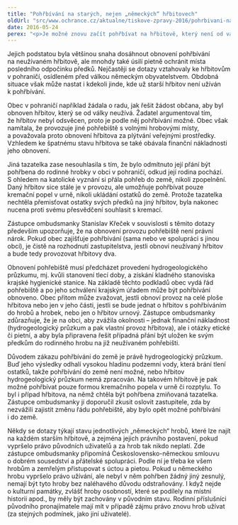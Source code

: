 ```yaml
---
title: "Pohřbívání na starých, nejen „německých“ hřbitovech"
oldUrl: "src/www.ochrance.cz/aktualne/tiskove-zpravy-2016/pohrbivani-na-starych-nejen-nemeckych-hrbitovech"
date: 2016-05-24
perex: "<p>Je možné znovu začít pohřbívat na hřbitově, který není od války využíván? Jak řešit, když chce být někdo pohřben v rodinné hrobce na hřbitově, který už takové pohřbívání neumožňuje? Je možné obnovit zrušený hřbitov? I takové dotazy a žádosti o radu řešil za poslední rok zástupce ombudsmanky. </p>"
---
```


<!-- imported from the old website -->

<p>Jejich podstatou byla většinou snaha dosáhnout obnovení pohřbívání na neužívaném hřbitově, ale mnohdy také úsilí pietně ochránit místa posledního odpočinku předků. Nejčastěji se dotazy vztahovaly ke hřbitovům v pohraničí, osídleném před válkou německým obyvatelstvem. Obdobná situace však může nastat i kdekoli jinde, kde už starší hřbitov není užíván k pohřbívání.</p> <p>Obec v pohraničí například žádala o radu, jak řešit žádost občana, aby byl obnoven hřbitov, který se od války neužívá. Žadatel argumentoval tím, že hřbitov nebyl odsvěcen, proto je podle něj pohřbívání možné. Obec však namítala, že provozuje jiné pohřebiště s volnými hrobovými místy, a považovala proto obnovení hřbitova za plýtvání veřejnými prostředky. Vzhledem ke špatnému stavu hřbitova se také obávala finanční nákladnosti jeho obnovení.</p> <p>Jiná tazatelka zase nesouhlasila s tím, že bylo odmítnuto její přání být pohřbena do rodinné hrobky v obci v pohraničí, odkud její rodina pochází. S ohledem na katolické vyznání si přála pohřeb do země, nikoli zpopelnění. Daný hřbitov sice stále je v provozu, ale umožňuje pohřbívat pouze kremační popel v urně, nikoli ukládání ostatků do země. Protože tazatelka nechtěla přemisťovat ostatky svých předků na jiný hřbitov, byla nakonec nucena proti svému přesvědčení souhlasit s kremací.</p> <p>Zástupce ombudsmanky Stanislav Křeček v souvislosti s těmito dotazy především upozorňuje, že na obnovení provozu pohřebiště není právní nárok. Pokud obec zajišťuje pohřbívání (sama nebo ve spolupráci s jinou obcí), je čistě na rozhodnutí zastupitelstva, jestli obnoví neužívaný hřbitov a bude tedy provozovat hřbitovy dva. </p> <p>Obnovení pohřebiště musí předcházet provedení hydrogeologického průzkumu, mj. kvůli stanovení tlecí doby, a získání kladného stanoviska krajské hygienické stanice. Na základě těchto podkladů obec vydá řád pohřebiště a po jeho schválení krajským úřadem může být pohřbívání obnoveno. Obec přitom může zvažovat, jestli obnoví provoz na celé ploše hřbitova nebo jen v jeho části, jestli se bude jednat o hřbitov s pohřbíváním do hrobů a hrobek, nebo jen o hřbitov urnový. Zástupce ombudsmanky zdůrazňuje, že je na obci, aby zvážila okolnosti – jednak finanční nákladnost (hydrogeologický průzkum a pak vlastní provoz hřbitova), ale i otázky etické či pietní, a aby byla připravena řešit případná přání být uložen ke svým předkům do rodinného hrobu na již neužívaném pohřebišti.</p> <p>Důvodem zákazu pohřbívání do země je právě hydrogeologický průzkum. Buď jeho výsledky odhalí vysokou hladinu podzemní vody, která brání tlení ostatků, takže pohřbívání do země není možné, nebo hřbitov hydrogeologický průzkum nemá zpracován. Na takovém hřbitově je pak možné pohřbívat pouze formou kremačního popela v urně či rozptylu. To byl i případ hřbitova, na němž chtěla být pohřbena zmiňovaná tazatelka. Zástupce ombudsmanky jí doporučil zkusit oslovit zastupitele, zda by nezvážili zajistit změnu řádu pohřebiště, aby bylo opět možné pohřbívání i do země.</p> <p>Někdy se dotazy týkají stavu jednotlivých „německých“ hrobů, které lze najít na každém starším hřbitově, a zejména jejich právního postavení, pokud vypršelo právo původních uživatelů a za hrob tak nikdo neplatí. Zde zástupce ombudsmanky připomíná Československo-německou smlouvu o dobrém sousedství a přátelské spolupráci. Podle ní je třeba ke všem hrobům a zemřelým přistupovat s úctou a pietou. Pokud u německého hrobu vypršelo právo užívání, ale nebyl v něm pohřben žádný jiný zesnulý, nemají být tyto hroby bez naléhavého důvodu odstraňovány. I když nejde o kulturní památky, zvlášť hroby osobností, které se podílely na místní historii apod., by měly být zachovány v původním stavu. Rodinní příslušníci původního pronajímatele mají mít v případě zájmu právo znovu hrob užívat (za stejných podmínek, jako jiní uživatelé).</p>
